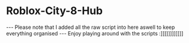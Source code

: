 # Roblox-City-8-Hub
--- Please note that I added all the raw script into here aswell to keep everything organised
--- Enjoy playing around with the scripts :]]]]]]]]]]]]

